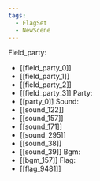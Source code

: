 ```yaml
---
tags:
  - FlagSet
  - NewScene
---
```

Field_party:
- [[field_party_0]]
- [[field_party_1]]
- [[field_party_2]]
- [[field_party_3]]
Party:
- [[party_0]]
Sound:
- [[sound_122]]
- [[sound_157]]
- [[sound_171]]
- [[sound_295]]
- [[sound_38]]
- [[sound_39]]
Bgm:
- [[bgm_157]]
Flag:
- [[flag_9481]]

